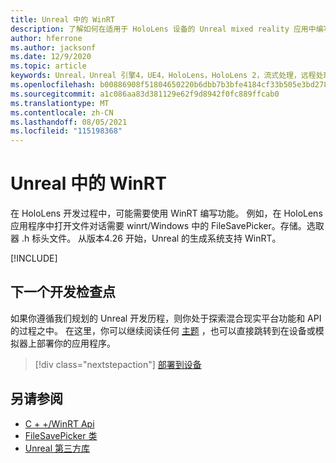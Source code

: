 ```yaml
---
title: Unreal 中的 WinRT
description: 了解如何在适用于 HoloLens 设备的 Unreal mixed reality 应用中编写和管理自定义 WinRT 功能。
author: hferrone
ms.author: jacksonf
ms.date: 12/9/2020
ms.topic: article
keywords: Unreal，Unreal 引擎4，UE4，HoloLens，HoloLens 2，流式处理，远程处理，混合现实，开发，入门，功能，新项目，模拟器，文档，指南，功能，全息影像，游戏开发，混合现实耳机，windows mixed reality 耳机，虚拟现实耳机，WinRT，DLL
ms.openlocfilehash: b00886908f51804650220b6dbb7b3bfe4184cf33b505e3bd278327d1669c5067
ms.sourcegitcommit: a1c086aa83d381129e62f9d8942f0fc889ffcab0
ms.translationtype: MT
ms.contentlocale: zh-CN
ms.lasthandoff: 08/05/2021
ms.locfileid: "115198368"
---
```

# <a name="winrt-in-unreal"></a>Unreal 中的 WinRT

在 HoloLens 开发过程中，可能需要使用 WinRT 编写功能。 例如，在 HoloLens 应用程序中打开文件对话需要 winrt/Windows 中的 FileSavePicker。存储。选取器 .h 标头文件。 从版本4.26 开始，Unreal 的生成系统支持 WinRT。

[!INCLUDE[](includes/tabs-winRT.md)]

## <a name="next-development-checkpoint"></a>下一个开发检查点

如果你遵循我们规划的 Unreal 开发历程，则你处于探索混合现实平台功能和 API 的过程之中。 在这里，你可以继续阅读任何 [主题](unreal-development-overview.md#3-advanced-features) ，也可以直接跳转到在设备或模拟器上部署你的应用程序。

> [!div class="nextstepaction"]
> [部署到设备](unreal-deploying.md)

## <a name="see-also"></a>另请参阅

* [C + +/WinRT Api](/windows/uwp/cpp-and-winrt-apis/)
* [FileSavePicker 类](/uwp/api/Windows.Storage.Pickers.FileSavePicker) 
* [Unreal 第三方库](https://docs.unrealengine.com/Programming/BuildTools/UnrealBuildTool/ThirdPartyLibraries/index.html)